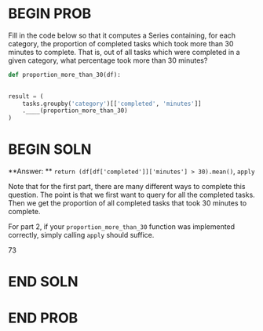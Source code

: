 # BEGIN PROB

Fill in the code below so that it computes a Series containing, for each
category, the proportion of completed tasks which took more than 30 minutes to complete. That is, out of all tasks which were completed in a given category, what percentage took more than 30 minutes?

```py
def proportion_more_than_30(df):
    

result = (
    tasks.groupby('category')[['completed', 'minutes']]
    .____(proportion_more_than_30)
)
```

# BEGIN SOLN
**Answer: ** `return (df[df['completed']]['minutes'] > 30).mean()`, `apply`

Note that for the first part, there are many different ways to complete this question. The point is that we first want to query for all the completed tasks. Then we get the proportion of all completed tasks that took 30 minutes to complete.

For part 2, if your `proportion_more_than_30` function was implemented correctly, simply calling `apply` should suffice.

<average>73</average>

# END SOLN

# END PROB